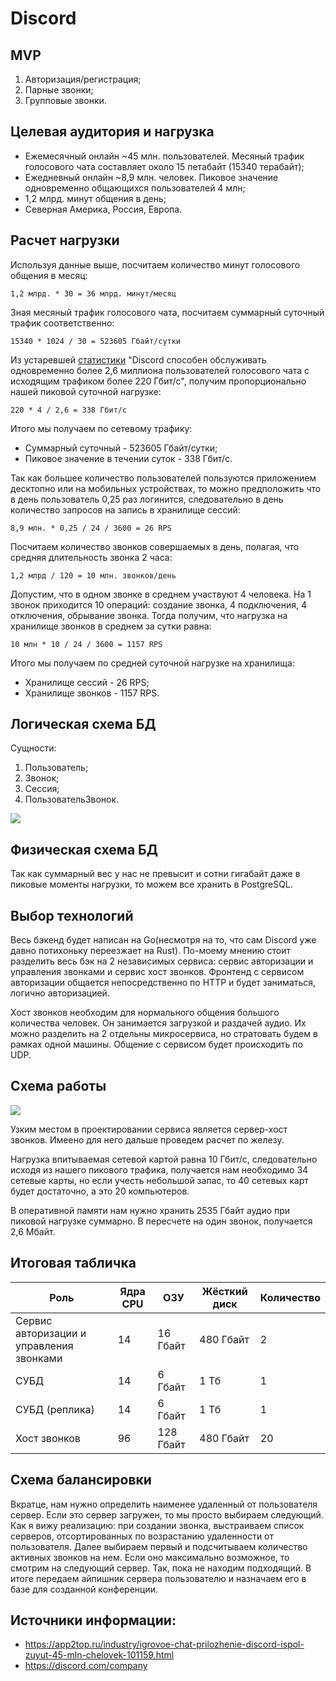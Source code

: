 # Discord

## MVP
 1. Авторизация/регистрация;
 2. Парные звонки;
 3. Групповые звонки.

## Целевая аудитория и нагрузка
 - Ежемесячный онлайн ~45 млн. пользователей. Месяный трафик голосового чата составляет около 15 петабайт (15340 терабайт);
 - Ежедневный онлайн ~8,9 млн. человек. Пиковое значение одновременно общающихся пользователей 4 млн;
 - 1,2 млрд. минут общения в день;
 - Северная Америка, Россия, Европа.

## Расчет нагрузки

Используя данные выше, посчитаем количество минут голосового общения в месяц:

    1,2 млрд. * 30 = 36 млрд. минут/месяц
    
Зная месяный трафик голосового чата, посчитаем суммарный суточный трафик соответственно:

    15340 * 1024 / 30 = 523605 Гбайт/сутки
    
Из устаревшей [статистики](https://habr.com/ru/post/423171/) "Discord способен обслуживать одновременно более 2,6 миллиона пользователей голосового чата с исходящим трафиком более 220 Гбит/с", получим пропорционально нашей пиковой суточной нагрузке:

    220 * 4 / 2,6 = 338 Гбит/с
    
Итого мы получаем по сетевому трафику:
 * Суммарный суточный - 523605 Гбайт/сутки;
 * Пиковое значение в течении суток - 338 Гбит/с.
    
Так как большее количество пользователей пользуются приложением десктопно или на мобильных устройствах, то можно предположить что в день пользователь 0,25 раз логинится, следовательно в день количество запросов на запись в хранилище сессий:

    8,9 млн. * 0,25 / 24 / 3600 = 26 RPS
    
Посчитаем количество звонков совершаемых в день, полагая, что средняя длительность звонка 2 часа:

    1,2 млрд / 120 = 10 млн. звонков/день

Допустим, что в одном звонке в среднем участвуют 4 человека. На 1 звонок приходится 10 операций: создание звонка, 4 подключения, 4 отключения, обрывание звонка.
Тогда получим, что нагрузка на хранилище звонков в среднем за сутки равна:

    10 млн * 10 / 24 / 3600 = 1157 RPS

Итого мы получаем по средней суточной нагрузке на хранилища:
 * Хранилище сессий - 26 RPS;
 * Хранилище звонков - 1157 RPS.

## Логическая схема БД

Сущности:
 1. Пользователь;
 2. Звонок;
 3. Сессия;
 4. ПользовательЗвонок.

![](https://sun9-20.userapi.com/impg/JouYkxWKDFl9t-kQEUE9QsicSM_2coRmiKRNAQ/1ovbyFuxWzU.jpg?size=839x484&quality=96&sign=b6461f8c7dbc723fa464e5714cf6c437&type=album)

## Физическая схема БД

Так как суммарный вес у нас не превысит и сотни гигабайт даже в пиковые моменты нагрузки, то можем все хранить в PostgreSQL.

## Выбор технологий

Весь бэкенд будет написан на Go(несмотря на то, что сам Discord уже давно потихоньку переезжает на Rust). По-моему мнению стоит разделить весь бэк на 2 независимых сервиса: сервис авторизации и управления звонками и сервис хост звонков. Фронтенд с сервисом авторизации общается непосредственно по HTTP и будет заниматься, логично авторизацией. 

Хост звонков необходим для нормального общения большого количества человек. Он занимается загрузкой и раздачей аудио. Их можно разделить на 2 отдельны микросервиса, но стратовать будем в рамках одной машины. Общение с сервисом будет происходить по UDP. 

## Схема работы

![](https://sun9-29.userapi.com/impg/e3ebGe-p6eVl1iLG8PglShOBEZXqf07BANkgHQ/U-ze7dqdFTY.jpg?size=543x274&quality=96&sign=0779d08937f4a477e6d6d75d62cde0dd&type=album)

Узким местом в проектировании сервиса является сервер-хост звонков. Имеено для него дальше проведем расчет по железу.

Нагрузка впитываемая сетевой картой равна 10 Гбит/с, следовательно исходя из нашего пикового трафика, получается нам необходимо 34 сетевые карты, но если учесть небольшой запас, то 40 сетевых карт будет достаточно, а это 20 компьютеров.

В оперативной памяти нам нужно хранить 2535 Гбайт аудио при пиковой нагрузке суммарно. В пересчете на один звонок, получается 2,6 Мбайт.

## Итоговая табличка

| Роль                                     | Ядра CPU | ОЗУ       | Жёсткий диск | Количество |
| ---------------------------------------- | -------  | --------- | ------------ | ---------- |
| Сервис авторизации и управления звонками | 14       | 16 Гбайт  | 480 Гбайт    | 2          |
| СУБД                                     | 14       | 6 Гбайт   | 1 Тб         | 1          |
| СУБД (реплика)                           | 14       | 6 Гбайт   | 1 Тб         | 1          |
| Хост звонков                             | 96       | 128 Гбайт | 480 Гбайт    | 20         |

## Схема балансировки

Вкратце, нам нужно определить наименее удаленный от пользователя сервер. Если это сервер загружен, то мы просто выбираем следующий. 
Как я вижу реализацию: при создании звонка, выстраиваем список серверов, отсортированных по возрастанию удаленности от пользователя. Далее выбираем первый и подсчитываем количество активных звонков на нем. Если оно максимально возможное, то смотрим на следующий сервер. Так, пока не находим подходящий. В итоге передаем айпишник сервера пользователю и назначаем его в базе для созданной конференции.

## Источники информации:
 - https://app2top.ru/industry/igrovoe-chat-prilozhenie-discord-ispol-zuyut-45-mln-chelovek-101159.html
 - https://discord.com/company

